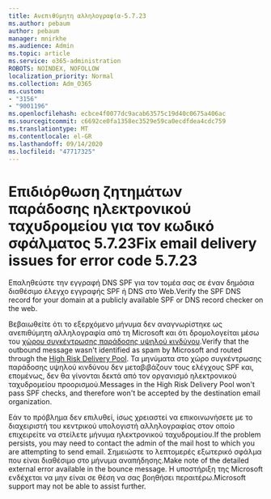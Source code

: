 ```yaml
---
title: Ανεπιθύμητη αλληλογραφία-5.7.23
ms.author: pebaum
author: pebaum
manager: mnirkhe
ms.audience: Admin
ms.topic: article
ms.service: o365-administration
ROBOTS: NOINDEX, NOFOLLOW
localization_priority: Normal
ms.collection: Adm_O365
ms.custom:
- "3156"
- "9001196"
ms.openlocfilehash: ecbce4f0077dc9acab63575c19d40c0675a406ac
ms.sourcegitcommit: c6692ce0fa1358ec3529e59ca0ecdfdea4cdc759
ms.translationtype: MT
ms.contentlocale: el-GR
ms.lasthandoff: 09/14/2020
ms.locfileid: "47717325"
---
```

# <a name="fix-email-delivery-issues-for-error-code-5723"></a><span data-ttu-id="8f2c9-102">Επιδιόρθωση ζητημάτων παράδοσης ηλεκτρονικού ταχυδρομείου για τον κωδικό σφάλματος 5.7.23</span><span class="sxs-lookup"><span data-stu-id="8f2c9-102">Fix email delivery issues for error code 5.7.23</span></span>

<span data-ttu-id="8f2c9-103">Επαληθεύστε την εγγραφή DNS SPF για τον τομέα σας σε έναν δημόσια διαθέσιμο έλεγχο εγγραφής SPF ή DNS στο Web.</span><span class="sxs-lookup"><span data-stu-id="8f2c9-103">Verify the SPF DNS record for your domain at a publicly available SPF or DNS record checker on the web.</span></span>

<span data-ttu-id="8f2c9-104">Βεβαιωθείτε ότι το εξερχόμενο μήνυμα δεν αναγνωρίστηκε ως ανεπιθύμητη αλληλογραφία από τη Microsoft και ότι δρομολογείται μέσω του [χώρου συγκέντρωσης παράδοσης υψηλού κινδύνου](https://docs.microsoft.com/microsoft-365/security/office-365-security/high-risk-delivery-pool-for-outbound-messages).</span><span class="sxs-lookup"><span data-stu-id="8f2c9-104">Verify that the outbound message wasn't identified as spam by Microsoft and routed through the [High Risk Delivery Pool](https://docs.microsoft.com/microsoft-365/security/office-365-security/high-risk-delivery-pool-for-outbound-messages).</span></span> <span data-ttu-id="8f2c9-105">Τα μηνύματα στο χώρο συγκέντρωσης παράδοσης υψηλού κινδύνου δεν μεταβιβάζουν τους ελέγχους SPF και, επομένως, δεν θα γίνονται δεκτά από τον οργανισμό ηλεκτρονικού ταχυδρομείου προορισμού.</span><span class="sxs-lookup"><span data-stu-id="8f2c9-105">Messages in the High Risk Delivery Pool won't pass SPF checks, and therefore won't be accepted by the destination email organization.</span></span>

<span data-ttu-id="8f2c9-106">Εάν το πρόβλημα δεν επιλυθεί, ίσως χρειαστεί να επικοινωνήσετε με το διαχειριστή του κεντρικού υπολογιστή αλληλογραφίας στον οποίο επιχειρείτε να στείλετε μήνυμα ηλεκτρονικού ταχυδρομείου.</span><span class="sxs-lookup"><span data-stu-id="8f2c9-106">If the problem persists, you may need to contact the admin of the mail host to which you are attempting to send email.</span></span> <span data-ttu-id="8f2c9-107">Σημειώστε το λεπτομερές εξωτερικό σφάλμα που είναι διαθέσιμο στο μήνυμα αναπήδησης.</span><span class="sxs-lookup"><span data-stu-id="8f2c9-107">Make note of the detailed external error available in the bounce message.</span></span> <span data-ttu-id="8f2c9-108">Η υποστήριξη της Microsoft ενδέχεται να μην είναι σε θέση να σας βοηθήσει περαιτέρω.</span><span class="sxs-lookup"><span data-stu-id="8f2c9-108">Microsoft support may not be able to assist further.</span></span>
